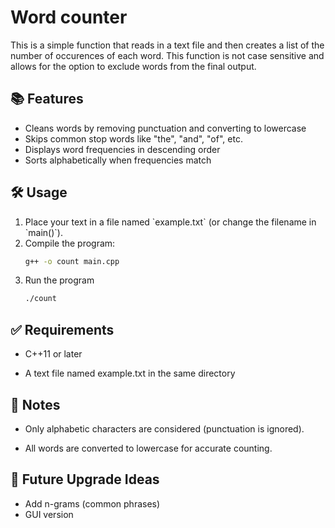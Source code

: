# Word counter
This is a simple function that reads in a text file and then creates a list of the number of occurences of each word. This function is not case sensitive and allows for the option to exclude words from the final output.

## 📚 Features

- Cleans words by removing punctuation and converting to lowercase
- Skips common stop words like "the", "and", "of", etc.
- Displays word frequencies in descending order
- Sorts alphabetically when frequencies match

## 🛠️ Usage
<ol>
<li>Place your text in a file named `example.txt` (or change the filename in `main()`).

<li>Compile the program:

```bash
g++ -o count main.cpp 
```

<li>Run the program

```bash
./count
```
</ol>

## ✅ Requirements
- C++11 or later

- A text file named example.txt in the same directory

## 📌 Notes
- Only alphabetic characters are considered (punctuation is ignored).

- All words are converted to lowercase for accurate counting.

## 🧪 Future Upgrade Ideas

- Add n-grams (common phrases)
- GUI version